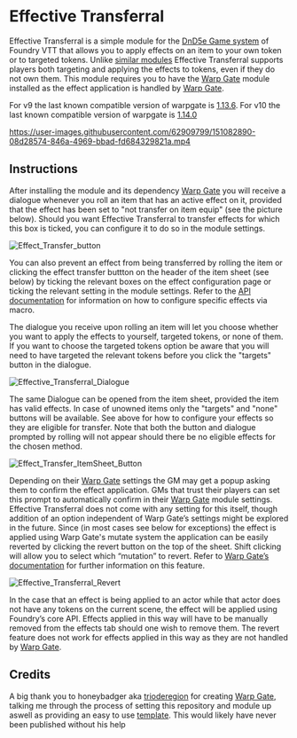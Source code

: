 # Effective Transferral
Effective Transferral is a simple module for the [DnD5e Game system](https://gitlab.com/foundrynet/dnd5e) of Foundry VTT that allows you to apply effects on an item to your own token or to targeted tokens. Unlike [similar modules](https://github.com/ElfFriend-DnD/foundryvtt-item-effects-to-chat-5e) Effective Transferral supports players both targeting and applying the effects to tokens, even if they do not own them.
This module requires you to have the [Warp Gate](https://github.com/trioderegion/warpgate) module installed as the effect application is handled by [Warp Gate](https://github.com/trioderegion/warpgate).

For v9 the last known compatible version of warpgate is [1.13.6](https://github.com/trioderegion/warpgate/releases/tag/1.13.6).
For v10 the last known compatible version of warpgate is [1.14.0](https://github.com/trioderegion/warpgate/releases/tag/1.14.0)

https://user-images.githubusercontent.com/62909799/151082890-08d28574-846a-4969-bbad-fd684329821a.mp4

## Instructions
After installing the module and its dependency [Warp Gate](https://github.com/trioderegion/warpgate) you will receive a dialogue whenever you roll an item that has an active effect on it, provided that the effect has been set to "not transfer on item equip" (see the picture below). Should you want Effective Transferral to transfer effects for which this box is ticked, you can configure it to do so in the module settings.

![Effect_Transfer_button](https://user-images.githubusercontent.com/62909799/155896750-ce4c52ba-605a-4d26-bb8b-cf86f967233d.png)

You can also prevent an effect from being transferred by rolling the item or clicking the effect transfer buttton on the header of the item sheet (see below) by ticking the relevant boxes on the effect configuration page or ticking the relevant setting in the module settings. Refer to the [API documentation](https://github.com/GamerFlix/effective-transferral/wiki) for information on how to configure specific effects via macro.

The dialogue you receive upon rolling an item will let you choose whether you want to apply the effects to yourself, targeted tokens, or none of them. If you want to choose the targeted tokens option be aware that you will need to have targeted the relevant tokens before you click the "targets" button in the dialogue.

![Effective_Transferral_Dialogue](https://user-images.githubusercontent.com/62909799/151084404-b5dac31a-8c9e-4d1c-bec2-803a32242a0d.jpg)

The same Dialogue can be opened from the item sheet, provided the item has valid effects. In case of unowned items only the "targets" and "none" buttons will be available. See above for how to configure your effects so they are eligible for transfer. Note that both the button and dialogue prompted by rolling will not appear should there be no eligible effects for the chosen method.

![Effect_Transfer_ItemSheet_Button](https://user-images.githubusercontent.com/62909799/151265785-8e8f1d6b-ba14-4590-8aa5-9928b2649862.jpg)

Depending on their [Warp Gate](https://github.com/trioderegion/warpgate) settings the GM may get a popup asking them to confirm the effect application. GMs that trust their players can set this prompt to automatically confirm in their [Warp Gate](https://github.com/trioderegion/warpgate) module settings. Effective Transferral does not come with any setting for this itself, though addition of an option independent of Warp Gate’s settings might be explored in the future.
Since (in most cases see below for exceptions) the effect is applied using Warp Gate's mutate system the application can be easily reverted by clicking the revert button on the top of the sheet. Shift clicking will allow you to select which “mutation” to revert. Refer to [Warp Gate’s documentation](https://github.com/trioderegion/warpgate#mutation-commands) for further information on this feature.

![Effective_Transferral_Revert](https://user-images.githubusercontent.com/62909799/151084420-76fdfb47-385f-4755-9e2f-23ac9599d926.jpg)

In the case that an effect is being applied to an actor while that actor does not have any tokens on the current scene, the effect will be applied using Foundry’s core API. Effects applied in this way will have to be manually removed from the effects tab should one wish to remove them. The revert feature does not work for effects applied in this way as they are not handled by [Warp Gate](https://github.com/trioderegion/warpgate).

## Credits
A big thank you to honeybadger aka [trioderegion](https://github.com/trioderegion) for creating [Warp Gate](https://github.com/trioderegion/warpgate), talking me through the process of setting this repository and module up aswell as providing an easy to use [template](https://github.com/trioderegion/fvtt-dual-track-module). This would likely have never been published without his help
